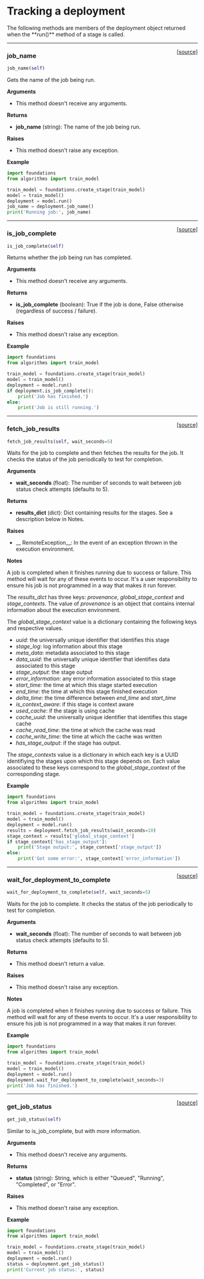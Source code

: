 <h1>Tracking a deployment</h1>
The following methods are members of the deployment object returned when the **run()** method of a stage is called.

----

<span style="float:right;">[[source]](https://github.com/DeepLearnI/foundations/blob/master/foundations/deployment_wrapper.py#L21)</span>

### job_name


```python
job_name(self)
```



Gets the name of the job being run.

__Arguments__

- This method doesn't receive any arguments.

__Returns__

- __job_name__ (string): The name of the job being run.

__Raises__

- This method doesn't raise any exception.

__Example__

```python
import foundations
from algorithms import train_model

train_model = foundations.create_stage(train_model)
model = train_model()
deployment = model.run()
job_name = deployment.job_name()
print('Running job:', job_name)
```


----

<span style="float:right;">[[source]](https://github.com/DeepLearnI/foundations/blob/master/foundations/deployment_wrapper.py#L49)</span>

### is_job_complete


```python
is_job_complete(self)
```



Returns whether the job being run has completed.

__Arguments__

- This method doesn't receive any arguments.

__Returns__

- __is_job_complete__ (boolean): True if the job is done, False otherwise (regardless of success / failure).

__Raises__

- This method doesn't raise any exception.

__Example__

```python
import foundations
from algorithms import train_model

train_model = foundations.create_stage(train_model)
model = train_model()
deployment = model.run()
if deployment.is_job_complete():
	print('Job has finished.')
else:
	print('Job is still running.')
```


----

<span style="float:right;">[[source]](https://github.com/DeepLearnI/foundations/blob/master/foundations/deployment_wrapper.py#L79)</span>

### fetch_job_results


```python
fetch_job_results(self, wait_seconds=5)
```



Waits for the job to complete and then fetches the results for the job.
It checks the status of the job periodically to test for completion.

__Arguments__

- __wait_seconds__ (float): The number of seconds to wait between job status check attempts (defaults to 5).

__Returns__

- __results_dict__ (dict): Dict containing results for the stages. See a description below in Notes.

__Raises__

- __    RemoteException__: In the event of an exception thrown in the execution environment.

__Notes__

A job is completed when it finishes running due to success or failure. This method will wait for
any of these events to occur. It's a user responsibility to ensure his job is not programmed in a
way that makes it run forever.

The *results_dict* has three keys: *provenance*, *global_stage_context* and *stage_contexts*.
The value of *provenance* is an object that contains internal information about the execution
environment.

The *global_stage_context* value is a dictionary containing the following keys and respective values.

- *uuid*: the universally unique identifier that identifies this stage
- *stage_log*: log information about this stage
- *meta_data*: metadata associated to this stage
- *data_uuid*: the universally unique identifier that identifies data associated to this stage
- *stage_output*: the stage output
- *error_information*: any error information associated to this stage
- *start_time*: the time at which this stage started execution
- *end_time*: the time at which this stage finished execution
- *delta_time*: the time difference between *end_time* and *start_time*
- *is_context_aware*: if this stage is context aware
- *used_cache*: if the stage is using cache
- *cache_uuid*: the universally unique identifier that identifies this stage cache
- *cache_read_time*: the time at which the cache was read
- *cache_write_time*: the time at which the cache was written
- *has_stage_output*: if the stage has output.

The *stage_contexts* value is a dictionary in which each key is a UUID identifiying the stages
upon which this stage depends on. Each value associated to these keys correspond to the
*global_stage_context* of the corresponding stage.

__Example__

```python
import foundations
from algorithms import train_model

train_model = foundations.create_stage(train_model)
model = train_model()
deployment = model.run()
results = deployment.fetch_job_results(wait_seconds=10)
stage_context = results['global_stage_context']
if stage_context['has_stage_output']:
	print('Stage output:', stage_context['stage_output'])
else:
	print('Got some error:', stage_context['error_information'])
```


----

<span style="float:right;">[[source]](https://github.com/DeepLearnI/foundations/blob/master/foundations/deployment_wrapper.py#L148)</span>

### wait_for_deployment_to_complete


```python
wait_for_deployment_to_complete(self, wait_seconds=5)
```



Waits for the job to complete. It checks the status of the job periodically to test for completion.

__Arguments__

- __wait_seconds__ (float): The number of seconds to wait between job status check attempts (defaults to 5).

__Returns__

- This method doesn't return a value.

__Raises__

- This method doesn't raise any exception.

__Notes__

A job is completed when it finishes running due to success or failure. This method will wait for
any of these events to occur. It's a user responsibility to ensure his job is not programmed in a
way that makes it run forever.

__Example__

```python
import foundations
from algorithms import train_model

train_model = foundations.create_stage(train_model)
model = train_model()
deployment = model.run()
deployment.wait_for_deployment_to_complete(wait_seconds=3)
print('Job has finished.')
```


----

<span style="float:right;">[[source]](https://github.com/DeepLearnI/foundations/blob/master/foundations/deployment_wrapper.py#L190)</span>

### get_job_status


```python
get_job_status(self)
```



Similar to is_job_complete, but with more information.

__Arguments__

- This method doesn't receive any arguments.

__Returns__

- __status__ (string): String, which is either "Queued", "Running", "Completed", or "Error".

__Raises__

- This method doesn't raise any exception.

__Example__

```python
import foundations
from algorithms import train_model

train_model = foundations.create_stage(train_model)
model = train_model()
deployment = model.run()
status = deployment.get_job_status()
print('Current job status:', status)
```


